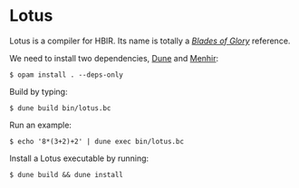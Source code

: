 Lotus
=====

Lotus is a compiler for HBIR. Its name is totally a [*Blades of Glory*][bog] reference.

We need to install two dependencies, [Dune][] and [Menhir][]:

    $ opam install . --deps-only

Build by typing:

    $ dune build bin/lotus.bc

Run an example:

    $ echo '8*(3+2)+2' | dune exec bin/lotus.bc

Install a Lotus executable by running:

    $ dune build && dune install

[dune]: https://github.com/ocaml/dune
[menhir]: http://gallium.inria.fr/~fpottier/menhir/
[lexyacc]: https://caml.inria.fr/pub/docs/manual-ocaml/lexyacc.html
[utop]: https://github.com/diml/utop
[bog]: https://www.imdb.com/title/tt0445934/
